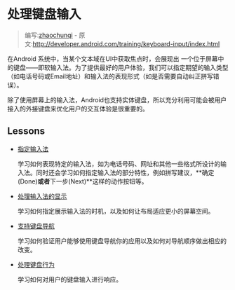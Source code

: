 # 处理键盘输入

> 编写:[zhaochunqi](https://github.com/zhaochunqi) - 原文:<http://developer.android.com/training/keyboard-input/index.html>

在Android 系统中，当某个文本域在UI中获取焦点时，会展现出 一个位于屏幕中的键盘——即软输入法。为了提供最好的用户体验，我们可以指定期望的输入类型（如电话号码或Email地址）和输入法的表现形式（如是否需要自动纠正拼写错误）。

除了使用屏幕上的输入法，Android也支持实体键盘，所以充分利用可能会被用户接入的外接键盘来优化用户的交互体验是很重要的。

## Lessons

* [指定输入法](http://developer.android.com/training/keyboard-input/style.html)

  学习如何表现特定的输入法，如为电话号码、网址和其他一些格式所设计的输入法。同时还会学习如何指定输入法的部分特性，例如拼写建议，**确定(Done)**或者**下一步(Next)**这样的动作按钮等。


* [处理输入法的显示](http://developer.android.com/training/keyboard-input/visibility.html)

  学习如何指定展示输入法的时机，以及如何让布局适应更小的屏幕空间。


* [支持键盘导航](http://developer.android.com/training/keyboard-input/navigation.html)

  学习如何验证用户能够使用键盘导航你的应用以及如何对导航顺序做出相应的改变。


* [处理键盘行为](http://developer.android.com/training/keyboard-input/commands.html)

  学习如何对用户的键盘输入进行响应。

